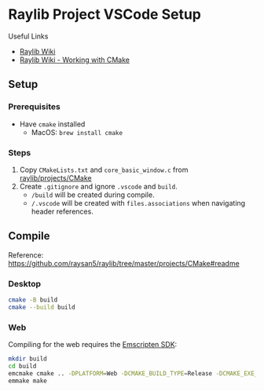 # Raylib Project VSCode Setup

Useful Links

- [Raylib Wiki](https://github.com/raysan5/raylib/wiki)
- [Raylib Wiki - Working with CMake](https://github.com/raysan5/raylib/wiki/Working-with-CMake)

## Setup

### Prerequisites

- Have `cmake` installed
  - MacOS: `brew install cmake`

### Steps

1. Copy `CMakeLists.txt` and `core_basic_window.c` from [raylib/projects/CMake](https://github.com/raysan5/raylib/tree/master/projects/CMake)
2. Create `.gitignore` and ignore `.vscode` and `build`.
    - `/build` will be created during compile.
    - `/.vscode` will be created with `files.associations` when navigating header references.

## Compile

Reference: <https://github.com/raysan5/raylib/tree/master/projects/CMake#readme>

### Desktop

```bash
cmake -B build
cmake --build build
```

### Web

Compiling for the web requires the [Emscripten SDK](https://emscripten.org/docs/getting_started/downloads.htmls):

```bash
mkdir build
cd build
emcmake cmake .. -DPLATFORM=Web -DCMAKE_BUILD_TYPE=Release -DCMAKE_EXE_LINKER_FLAGS="-s USE_GLFW=3" -DCMAKE_EXECUTABLE_SUFFIX=".html"
emmake make
```
